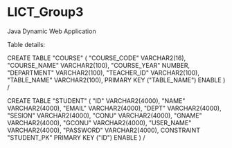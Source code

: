 # LICT_Group3
Java Dynamic Web Application

Table details: 

CREATE TABLE  "COURSE" 
   (	"COURSE_CODE" VARCHAR2(16), 
	"COURSE_NAME" VARCHAR2(100), 
	"COURSE_YEAR" NUMBER, 
	"DEPARTMENT" VARCHAR2(100), 
	"TEACHER_ID" VARCHAR2(100), 
	"TABLE_NAME" VARCHAR2(100), 
	 PRIMARY KEY ("TABLE_NAME") ENABLE
   )
/


CREATE TABLE  "STUDENT" 
   (	"ID" VARCHAR2(4000), 
	"NAME" VARCHAR2(4000), 
	"EMAIL" VARCHAR2(4000), 
	"DEPT" VARCHAR2(4000), 
	"SESION" VARCHAR2(4000), 
	"CONU" VARCHAR2(4000), 
	"GNAME" VARCHAR2(4000), 
	"GCONU" VARCHAR2(4000), 
	"USER_NAME" VARCHAR2(4000), 
	"PASSWORD" VARCHAR2(4000), 
	 CONSTRAINT "STUDENT_PK" PRIMARY KEY ("ID") ENABLE
   )
/

